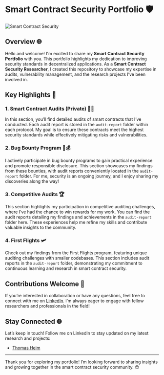 # Smart Contract Security Portfolio 🛡️

![Smart Contract Security](https://github.com/ThomasHeim11/Smart-Contract-Security-Portfolio/assets/106417552/8d43c6a1-d4b4-4af0-b8bf-eeb50f19e430)

## Overview 🌐

Hello and welcome! I'm excited to share my **Smart Contract Security Portfolio** with you. This portfolio highlights my dedication to improving security standards in decentralized applications. As a **Smart Contract Security Researcher**, I created this repository to showcase my expertise in audits, vulnerability management, and the research projects I’ve been involved in.

## Key Highlights 🚀

### 1. **Smart Contract Audits (Private) 🕵️‍♂️**

In this section, you’ll find detailed audits of smart contracts that I’ve conducted. Each audit report is stored in the `audit-report` folder within each protocol. My goal is to ensure these contracts meet the highest security standards while effectively mitigating risks and vulnerabilities.

### 2. **Bug Bounty Program 🐛💰**

I actively participate in bug bounty programs to gain practical experience and promote responsible disclosure. This section showcases my findings from these bounties, with audit reports conveniently located in the `audit-report` folder. For me, security is an ongoing journey, and I enjoy sharing my discoveries along the way!

### 3. **Competitive Audits 🏆**

This section highlights my participation in competitive auditing challenges, where I’ve had the chance to win rewards for my work. You can find the audit reports detailing my findings and achievements in the `audit-report` folder here. These experiences help me refine my skills and contribute valuable insights to the community.

### 4. **First Flights 🛩️**

Check out my findings from the First Flights program, featuring unique auditing challenges with smaller codebases. This section includes audit reports in the `audit-report` folder, demonstrating my commitment to continuous learning and research in smart contract security.

## Contributions Welcome 🤝

If you’re interested in collaboration or have any questions, feel free to connect with me on [LinkedIn](https://www.linkedin.com/in/thomas-heim11/). I’m always eager to engage with fellow researchers and professionals in the field!

## Stay Connected 🌐

Let’s keep in touch! Follow me on LinkedIn to stay updated on my latest research and projects:

- [Thomas Heim](https://www.linkedin.com/in/thomas-heim11/)

---

Thank you for exploring my portfolio! I’m looking forward to sharing insights and growing together in the smart contract security community. 😊

